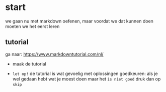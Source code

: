 # start

we gaan nu met markdown oefenen, maar voordat we dat kunnen doen moeten we het eerst leren

## tutorial

ga naar:
https://www.markdowntutorial.com/nl/

- maak de tutorial

* `let op!` de tutorial is wat gevoelig met oplossingen goedkeuren:
als je wel gedaan hebt wat je moest doen maar het `is niet goed` druk dan op `skip`

